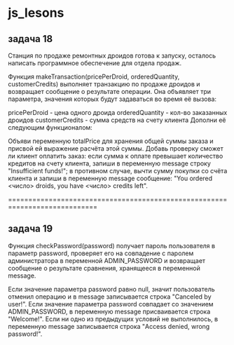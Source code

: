# js_lesons

## задача 18

Станция по продаже ремонтных дроидов готова к запуску, осталось написать программное обеспечение для
отдела продаж.

Функция makeTransaction(pricePerDroid, orderedQuantity, customerCredits) выполняет транзакцию по
продаже дроидов и возвращает сообщение о результате операции. Она объявляет три параметра, значения
которых будут задаваться во время её вызова:

pricePerDroid - цена одного дроида orderedQuantity - кол-во заказанных дроидов customerCredits -
сумма средств на счету клиента Дополни её следующим функционалом:

Объяви переменную totalPrice для хранения общей суммы заказа и присвой ей выражение расчёта этой
суммы. Добавь проверку сможет ли клиент оплатить заказ: если сумма к оплате превышает количество
кредитов на счету клиента, запиши в переменную message строку "Insufficient funds!"; в противном
случае, вычти сумму покупки со счёта клиента и запиши в переменную message сообщение: "You ordered
<число> droids, you have <число> credits left".

============================================================================

## задача 19

Функция checkPassword(password) получает пароль пользователя в параметр password, проверяет его на
совпадение с паролем администратора в переменной ADMIN_PASSWORD и возвращает сообщение о результате
сравнения, хранящееся в переменной message.

Если значение параметра password равно null, значит пользователь отменил операцию и в message
записывается строка "Canceled by user!". Если значение параметра password совпадает со значением
ADMIN_PASSWORD, в переменную message присваивается строка "Welcome!". Если ни одно из предыдущих
условий не выполнилось, в переменную message записывается строка "Access denied, wrong password!".
